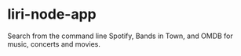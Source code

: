 # liri-node-app
Search from the command line Spotify, Bands in Town, and OMDB for music, concerts and movies.
